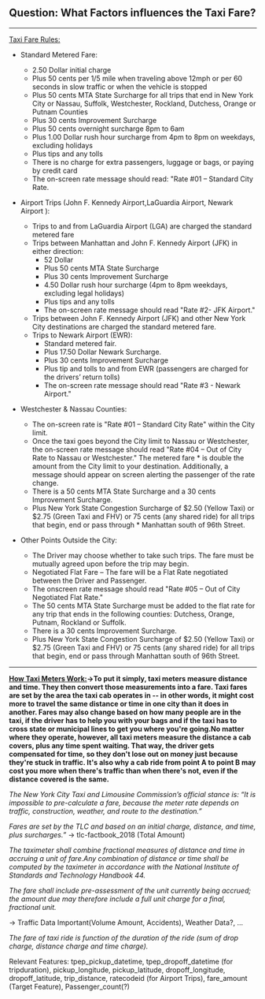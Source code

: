 ## Question: What Factors influences the Taxi Fare?
***

[Taxi Fare Rules:](https://www1.nyc.gov/site/tlc/passengers/taxi-fare.page)

* Standard Metered Fare:
    * 2.50 Dollar initial charge
    * Plus 50 cents per 1/5 mile when traveling above 12mph or per 60 seconds in slow traffic or when the vehicle is stopped
    * Plus 50 cents MTA State Surcharge for all trips that end in New York City or Nassau, Suffolk, Westchester, Rockland, Dutchess, Orange or Putnam             Counties
    * Plus 30 cents Improvement Surcharge
    * Plus 50 cents overnight surcharge 8pm to 6am
    * Plus 1.00 Dollar rush hour surcharge from 4pm to 8pm on weekdays, excluding holidays
    * Plus tips and any tolls
    * There is no charge for extra passengers, luggage or bags, or paying by credit card
    * The on-screen rate message should read: "Rate #01 – Standard City Rate.
    
    
* Airport Trips (John F. Kennedy Airport,LaGuardia Airport, Newark Airport ):
    * Trips to and from LaGuardia Airport (LGA) are charged the standard metered fare
    * Trips between Manhattan and John F. Kennedy Airport (JFK) in either direction:
        * 52 Dollar
        * Plus 50 cents MTA State Surcharge
        * Plus 30 cents Improvement Surcharge
        * 4.50 Dollar rush hour surcharge (4pm to 8pm weekdays, excluding legal holidays)
        * Plus tips and any tolls
        * The on-screen rate message should read "Rate #2- JFK Airport."
    * Trips between John F. Kennedy Airport (JFK) and other New York City destinations are charged the standard metered fare.
    * Trips to Newark Airport (EWR):
        * Standard metered fair.
        * Plus 17.50 Dollar Newark Surcharge.
        * Plus 30 cents Improvement Surcharge
        * Plus tip and tolls to and from EWR (passengers are charged for the drivers’ return tolls)
        * The on-screen rate message should read "Rate #3 - Newark Airport."
        
* Westchester & Nassau Counties:
    * The on-screen rate is "Rate #01 – Standard City Rate" within the City limit.
    * Once the taxi goes beyond the City limit to Nassau or Westchester, the on-screen rate message should read "Rate #04 – Out of City Rate to Nassau or Westchester." The metered fare     * is double the amount from the City limit to your destination.  Additionally, a message should appear on screen alerting the passenger of the rate change.
    * There is a 50 cents MTA State Surcharge and a 30 cents Improvement Surcharge.
    * Plus New York State Congestion Surcharge of $2.50 (Yellow Taxi) or $2.75 (Green Taxi and FHV) or 75 cents (any shared ride) for all trips that begin, end or pass through             * Manhattan south of 96th Street.
    
* Other Points Outside the City:
    * The Driver may choose whether to take such trips. The fare must be mutually agreed upon before the trip may begin.
    * Negotiated Flat Fare – The fare will be a Flat Rate negotiated between the Driver and Passenger.
    * The onscreen rate message should read "Rate #05 – Out of City Negotiated Flat Rate."
    * The 50 cents MTA State Surcharge must be added to the flat rate for any trip that ends in the following counties: Dutchess, Orange, Putnam, Rockland or Suffolk.
    * There is a 30 cents Improvement Surcharge.
    * Plus New York State Congestion Surcharge of $2.50 (Yellow Taxi) or $2.75 (Green Taxi and FHV) or 75 cents (any shared ride) for all trips that begin, end or pass through          Manhattan south of 96th Street.
***
        
**[How Taxi Meters Work:](https://auto.howstuffworks.com/taxi-meter.htm)->To put it simply, taxi meters measure distance and time. They then convert those measurements into a fare. Taxi fares are set by the area the taxi cab operates in -- in other words, it might cost more to travel the same distance or time in one city than it does in another. Fares may also change based on how many people are in the taxi, if the driver has to help you with your bags and if the taxi has to cross state or municipal lines to get you where you're going.No matter where they operate, however, all taxi meters measure the distance a cab covers, plus any time spent waiting. That way, the driver gets compensated for time, so they don't lose out on money just because they're stuck in traffic. It's also why a cab ride from point A to point B may cost you more when there's traffic than when there's not, even if the distance covered is the same.**

*The New York City Taxi and Limousine Commission’s official stance is: “It is impossible to pre-calculate a fare, because the meter rate depends on traffic, construction, weather, and route to the destination.”*

*Fares are set by the TLC and based on an initial charge, distance, and time, plus surcharges.”* 
-> tlc-factbook_2018 (Total Amount)

*The taximeter shall combine fractional measures of distance and time in accruing a unit of fare.Any combination of distance or time shall be computed by the taximeter in accordance with the National Institute of Standards and Technology Handbook 44.*

*The fare shall include pre-assessment of the unit currently being accrued; the amount due may therefore include a full unit charge for a final, fractional unit.*

-> Traffic Data Important(Volume Amount, Accidents), Weather Data?, ...

        
*The fare of taxi ride is function of the duration of the ride (sum of drop charge, distance charge and time charge).*


        
Relevant Features: tpep_pickup_datetime, tpep_dropoff_datetime (for tripduration), pickup_longitude, pickup_latitude, dropoff_longitude, dropoff_latitude, trip_distance, ratecodeid (for Airport Trips), fare_amount (Target Feature), Passenger_count(?)
   
   






